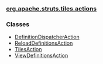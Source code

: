 ### [org.apache.struts.tiles.actions](package-summary.html.md)

### Classes

-   [DefinitionDispatcherAction](DefinitionDispatcherAction.html.md)
-   [ReloadDefinitionsAction](ReloadDefinitionsAction.html.md)
-   [TilesAction](TilesAction.html.md)
-   [ViewDefinitionsAction](ViewDefinitionsAction.html.md)

